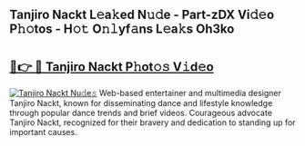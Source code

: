 ## Tanjiro Nackt L𝚎a𝚔ed N𝚞𝚍e - Part-zDX Vi𝚍𝚎o P𝚑𝚘tos - H𝚘𝚝 O𝚗𝚕yf𝚊ns L𝚎a𝚔s Oh3ko

# <h2><a href="http://kfcqh6e.oniu.top/?m=Tanjiro+Nackt">🔗👉 🔴 Tanjiro Nackt P𝚑ot𝚘𝚜 V𝚒d𝚎o</a></h2>

[![Tanjiro Nackt Nu𝚍e𝚜](https://i.imgur.com/0qMVB7G.gif)](http://kfcqh6e.oniu.top/?m=Tanjiro+Nackt)
Web-based entertainer and multimedia designer Tanjiro Nackt, known for disseminating dance and lifestyle knowledge through popular dance trends and brief videos. Courageous advocate Tanjiro Nackt, recognized for their bravery and dedication to standing up for important causes.  
